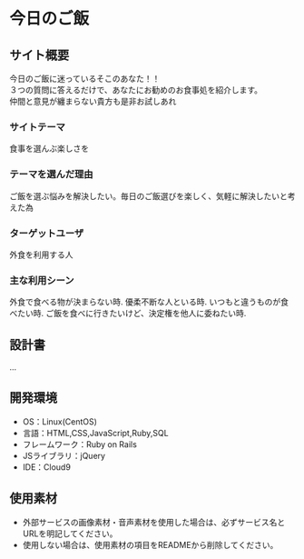 # 今日のご飯

## サイト概要
今日のご飯に迷っているそこのあなた！！  
３つの質問に答えるだけで、あなたにお勧めのお食事処を紹介します。  
仲間と意見が纏まらない貴方も是非お試しあれ

### サイトテーマ
食事を選んぶ楽しさを

### テーマを選んだ理由
ご飯を選ぶ悩みを解決したい。毎日のご飯選びを楽しく、気軽に解決したいと考えた為

### ターゲットユーザ
外食を利用する人

### 主な利用シーン
外食で食べる物が決まらない時. 
優柔不断な人といる時. 
いつもと違うものが食べたい時. 
ご飯を食べに行きたいけど、決定権を他人に委ねたい時. 

## 設計書
...

## 開発環境
- OS：Linux(CentOS)
- 言語：HTML,CSS,JavaScript,Ruby,SQL
- フレームワーク：Ruby on Rails
- JSライブラリ：jQuery
- IDE：Cloud9

## 使用素材
- 外部サービスの画像素材・音声素材を使用した場合は、必ずサービス名とURLを明記してください。
- 使用しない場合は、使用素材の項目をREADMEから削除してください。
